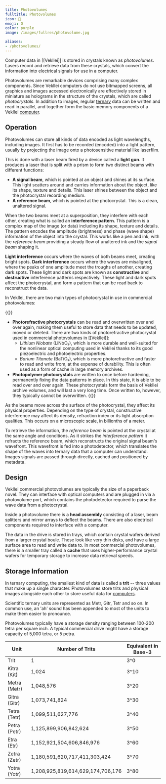 ```yaml
---
title: Photovolumes
fulltitle: Photovolumes
icon: 💾
emoji: O
color: purple
image: /images/fullres/photovolume.jpg

aliases:
- /photovolumes/
---
```

Computer data in [[Vekllei]] is stored in crystals known as *photovolumes*. Lasers record and retrieve data from these crystals, which convert the information into electrical signals for use in a computer.

Photovolumes are remarkable devices comprising many complex components. Since Vekllei computers do not use bitmapped screens, all graphics and images accessed electronically are effectively stored in miniature as holograms in the structure of the crystals, which are called *photocrystals*. In addition to images, regular [ternary](/factbook/society/technology/computers/#ternary-logic-systems/) data can be written and read in parallel, and together form the basic memory components of a Vekllei [computer](/computers/).

## Operation

Photovolumes can store all kinds of data encoded as light wavelengths, including images. It first has to be recorded (encoded) into a light pattern, usually by projecting the image onto a photosensitive material like laserfilm.

This is done with a laser beam fired by a device called a **light gun**. It produces a laser that is split with a prism to form two distinct beams with different functions:

* **A signal beam**, which is pointed at an object and shines at its surface. This light scatters around and carries information about the object, like its shape, texture and details. This laser shines between the object and the photocrystal recording medium.
* **A reference beam**, which is pointed at the photocrystal. This is a clean, unaltered signal.

When the two beams meet at a superposition, they interfere with each other, creating what is called an **interference pattern**. This pattern is a complex map of the image (or data) including its shape, texture and details. The pattern encodes the amplitude (brightness) and phase (wave shape) information of the object into the crystal. This works like a pen and ink, with the *reference beam* providing a steady flow of unaltered ink and the *signal beam* shaping it.

**Light interference** occurs where the waves of both beams meet, creating bright spots. **Dark interference** occurs where the waves are misaligned, where the peaks of one amplitude meet the troughs of another, creating dark spots. These light and dark spots are known as **constructive** and **destructive** interference patterns respectively. These light and dark spots affect the photocrystal, and form a pattern that can be read back to reconstruct the data.

In Vekllei, there are two main types of photocrystal in use in commercial photovolumes:

{{<note>}}
* **Photorefractive photocrystals** can be read and overwritten over and over again, making them useful to store data that needs to be updated, moved or deleted. There are two kinds of photorefractive photocrystal used in commercial photovolumes in [[Vekllei]]:
	* *Lithium Niobate* (LiNbO₃), which is more durable and well-suited for the nonlinear optical computing used in Vekllei thanks to its good piezoelectric and photoelectric properties.
	* *Barium Titanate* (BaTiO₃), which is more photorefractive and faster to read and write from, at the expense of durability. This is often used as a form of cache in large memory archives.
* **Photopolymer photocrystals** are written to once before hardening, permanently fixing the data patterns in place. In this state, it is able to be read over and over again. These photocrystals form the basis of Vekllei archive volumes, and will last a very long time. Once written to, however, they typically cannot be overwritten.
{{</note>}}

As the beams move across the surface of the photocrystal, they affect its physical properties. Depending on the type of crystal, constructive interference may affect its density, refraction index or its light absorption qualities. This occurs on a microscopic scale, in billionths of a meter.

To retrieve the information, the *reference beam* is pointed at the crystal at the same angle and conditions. As it strikes the *interference pattern* it refracts the reference beam, which reconstructs the original signal beam's wavefront. This wavefront is fed into a photodetector, which translates the shape of the waves into ternary data that a computer can understand. Images signals are passed through directly, cached and positioned by metadata.

## Design

Vekllei commercial photovolumes are typically the size of a paperback novel. They can interface with optical computers and are plugged in via a photovolume port, which contains the photodetector required to parse the wave data from a photocrystal.

Inside a photovolume there is a **head assembly** consisting of a laser, beam splitters and mirror arrays to deflect the beams. There are also electrical components required to interface with a computer.

The data in the drive is stored in trays, which contain crystal wafers derived from a larger crystal boule. These look like very thin disks, and have a large surface area to read and write data to. In most commercial photovolumes, there is a smaller tray called a **cache** that uses higher-performance crystal wafers for temporary storage to increase data retrieval speeds.

## Storage Information

In ternary computing, the smallest kind of data is called a **trit** -- three values that make up a single character. Photovolumes store trits and physical images alongside each other to store useful data for [computers](/computers/).

Scientific ternary units are represented as Metr, Gitr, Tetr and so on. In common use, an 'ah' sound has been appended to most of the units to make them easier to pronounce.

Photovolumes typically have a storage density ranging between 100-200 tetra per square inch. A typical commercial drive might have a storage capacity of 5,000 tetra, or 5 petra.

| Unit                   | Number of Trits               | Equivalent in Base-3       |
|------------------------|-------------------------------|----------------------------|
| Trit                   | 1                             | 3^0                        |
| Kitra (Kit) | 1,024                         | 3^10                       |
| Metra (Metr)| 1,048,576                     | 3^20                       |
| Gitra (Gitr)| 1,073,741,824                 | 3^30                       |
| Tetra (Tetr)| 1,099,511,627,776             | 3^40                       |
| Petra (Petr)| 1,125,899,906,842,624         | 3^50                       |
| Etra (Etr)  | 1,152,921,504,606,846,976     | 3^60                       |
| Zetra (Zetr)| 1,180,591,620,717,411,303,424 | 3^70                       |
| Yotra (Yotr)| 1,208,925,819,614,629,174,706,176 | 3^80                  |


